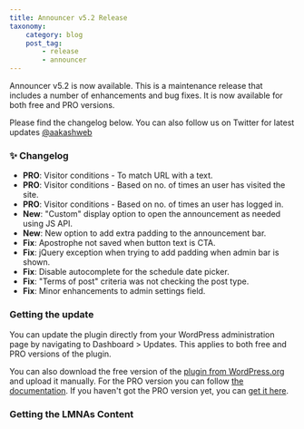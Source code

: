 ```yaml
---
title: Announcer v5.2 Release
taxonomy:
    category: blog
    post_tag:
        - release
        - announcer
---
```


Announcer v5.2 is now available. This is a maintenance release that includes a number of enhancements and bug fixes. It is now available for both free and PRO versions.

Please find the changelog below. You can also follow us on Twitter for latest updates [@aakashweb](https://twitter.com/aakashweb)

### ✨ Changelog
* __PRO__: Visitor conditions - To match URL with a text.
* __PRO__: Visitor conditions - Based on no. of times an user has visited the site.
* __PRO__: Visitor conditions - Based on no. of times an user has logged in.
* __New__: "Custom" display option to open the announcement as needed using JS API.
* __New__: New option to add extra padding to the announcement bar.
* __Fix__: Apostrophe not saved when button text is CTA.
* __Fix__: jQuery exception when trying to add padding when admin bar is shown.
* __Fix__: Disable autocomplete for the schedule date picker.
* __Fix__: "Terms of post" criteria was not checking the post type.
* __Fix__: Minor enhancements to admin settings field.

### Getting the update

You can update the plugin directly from your WordPress administration page by navigating to Dashboard > Updates. This applies to both free and PRO versions of the plugin.

You can also download the free version of the [plugin from WordPress.org](https://wordpress.org/plugins/announcer/) and upload it manually. For the PRO version you can follow [the documentation](https://www.aakashweb.com/docs/announcer/pro/installation/#downloading-the-plugin). If you haven't got the PRO version yet, you can [get it here](https://www.aakashweb.com/wordpress-plugins/announcer/).
### Getting the LMNAs Content
